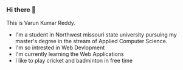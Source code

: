 ### Hi there 👋
This is Varun Kumar Reddy.
- I'm a student in Northwest missouri state university pursuing my master's degree in the stream of Applied Computer Science.
- I'm so intrested in Web Devlopment 
- I'm currently learning the Web Applications
- I like to play cricket and badminton in free time

